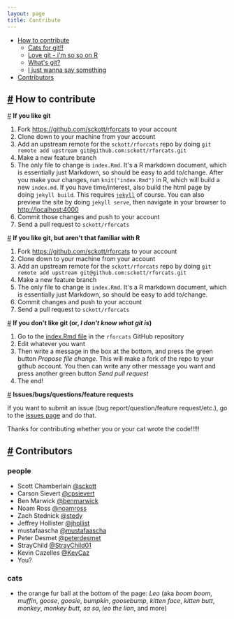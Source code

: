 ```yaml
---
layout: page
title: Contribute
---
```


* [How to contribute](#howcontrib)
    * [Cats for git!!](#git)
    * [Love git - i'm so so on R](#gitlessr)
    * [What's git?](#nogit)
    * [I just wanna say something](#issue)
* [Contributors](#contributors)

## <a href="#howcontrib" name="howcontrib">#</a> How to contribute

<a href="#git" name="git">#</a> __If you like git__

1. Fork <https://github.com/sckott/rforcats> to your account
2. Clone down to your machine from your account
3. Add an upstream remote for the `sckott/rforcats` repo by doing `git remote add upstream git@github.com:sckott/rforcats.git`
4. Make a new feature branch
5. The only file to change is `index.Rmd`. It's a R markdown document, which is essentially just Markdown, so should be easy to add to/change. After you make your changes, run `knit("index.Rmd")` in R, which will build a new `index.md`. If you have time/interest, also build the html page by doing `jekyll build`. This requires [`jekyll`](https://jekyllrb.com/) of course. You can also preview the site by doing `jekyll serve`, then navigate in your browser to <http://localhost:4000>
6. Commit those changes and push to your account
7. Send a pull request to `sckott/rforcats`



<a href="#gitlessr" name="gitlessr">#</a> __If you like git, but aren't that familiar with R__

1. Fork <https://github.com/sckott/rforcats> to your account
2. Clone down to your machine from your account
3. Add an upstream remote for the `sckott/rforcats` repo by doing `git remote add upstream git@github.com:sckott/rforcats.git`
4. Make a new feature branch
5. The only file to change is `index.Rmd`. It's a R markdown document, which is essentially just Markdown, so should be easy to add to/change. 
6. Commit changes and push to your account
7. Send a pull request to `sckott/rforcats`



<a href="#nogit" name="nogit">#</a> __If you don't like git (or, _I don't know what git is_)__

1. Go to the [index.Rmd file](https://github.com/sckott/rforcats/blob/gh-pages/index.Rmd) in the `rforcats` GitHub repository
2. Edit whatever you want
3. Then write a message in the box at the bottom, and press the green button _Propose file change_. This will make a fork of the repo to your github account. You then can write any other message you want and press another green button _Send pull request_
4. The end!


<a href="#issue" name="issue">#</a> __Issues/bugs/questions/feature requests__

If you want to submit an issue (bug report/question/feature request/etc.), go to the [issues page](https://github.com/sckott/rforcats/issues?state=open) and do that.

Thanks for contributing whether you or your cat wrote the code!!!!!


## <a href="#contributors" name="contributors">#</a> Contributors

### people

* Scott Chamberlain [@sckott](https://github.com/sckott)
* Carson Sievert [@cpsievert](https://github.com/cpsievert)
* Ben Marwick [@benmarwick](https://github.com/benmarwick)
* Noam Ross [@noamross](https://github.com/noamross)
* Zach Stednick [@stedy](https://github.com/stedy)
* Jeffrey Hollister [@jhollist](https://github.com/jhollist)
* mustafaascha [@mustafaascha](https://github.com/mustafaascha)
* Peter Desmet [@peterdesmet](https://github.com/peterdesmet)
* StrayChild [@StrayChild01](https://github.com/StrayChild01)
* Kevin Cazelles [@KevCaz](https://github.com/KevCaz)
* You?

### cats

* the orange fur ball at the bottom of the page: _Leo_ (aka _boom boom_, _muffin_, _goose_, _goosie_, _bumpkin_, _goosebump_, _kitten face_, _kitten butt_, _monkey_, _monkey butt_, _sa sa_, _leo the lion_, and more)

